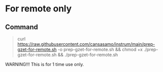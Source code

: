 # For remote only

## Command
  > curl https://raw.githubusercontent.com/cansasamo/instrum/main/prep-gzet-for-remote.sh -o prep-gzet-for-remote.sh && chmod +x ./prep-gzet-for-remote.sh && ./prep-gzet-for-remote.sh


WARNING!!! This is for 1 time use only.
